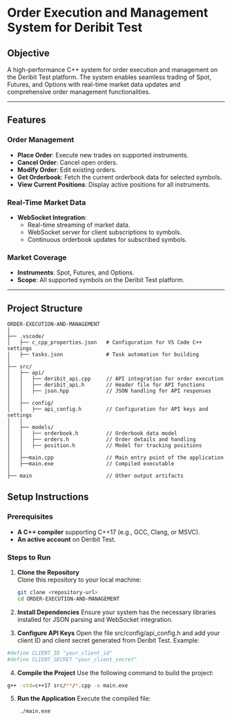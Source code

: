 # Order Execution and Management System for Deribit Test

## Objective
A high-performance C++ system for order execution and management on the Deribit Test platform. The system enables seamless trading of Spot, Futures, and Options with real-time market data updates and comprehensive order management functionalities.

---

## Features

### Order Management
- **Place Order**: Execute new trades on supported instruments.
- **Cancel Order**: Cancel open orders.
- **Modify Order**: Edit existing orders.
- **Get Orderbook**: Fetch the current orderbook data for selected symbols.
- **View Current Positions**: Display active positions for all instruments.

### Real-Time Market Data
- **WebSocket Integration**:
  - Real-time streaming of market data.
  - WebSocket server for client subscriptions to symbols.
  - Continuous orderbook updates for subscribed symbols.

### Market Coverage
- **Instruments**: Spot, Futures, and Options.
- **Scope**: All supported symbols on the Deribit Test platform.

---

## Project Structure

```plaintext
ORDER-EXECUTION-AND-MANAGEMENT  
│  
├── .vscode/  
│   ├── c_cpp_properties.json   # Configuration for VS Code C++ settings  
│   ├── tasks.json              # Task automation for building  
│  
├── src/  
│   ├── api/  
│   │   ├── deribit_api.cpp     // API integration for order execution  
│   │   ├── deribit_api.h       // Header file for API functions  
│   │   ├── json.hpp            // JSON handling for API responses  
│   │  
│   ├── config/  
│   │   ├── api_config.h        // Configuration for API keys and settings  
│   │  
│   ├── models/  
│   │   ├── orderbook.h         // Orderbook data model  
│   │   ├── orders.h            // Order details and handling  
│   │   ├── position.h          // Model for tracking positions  
│   │
│   ├──main.cpp                 // Main entry point of the application 
│   ├──main.exe                 // Compiled executable  
│                  
├── main                        // Other output artifacts  
```
## Setup Instructions

### Prerequisites
- **A C++ compiler** supporting C++17 (e.g., GCC, Clang, or MSVC).
- **An active account** on Deribit Test.

### Steps to Run

1. **Clone the Repository**  
   Clone this repository to your local machine:
   ```bash
   git clone <repository-url>
   cd ORDER-EXECUTION-AND-MANAGEMENT
2. **Install Dependencies**
Ensure your system has the necessary libraries installed for JSON parsing and WebSocket integration.

3. **Configure API Keys**
Open the file src/config/api_config.h and add your client ID and client secret generated from Deribit Test.
Example:
```bash
#define CLIENT_ID "your_client_id"
#define CLIENT_SECRET "your_client_secret"
```
4. **Compile the Project**
Use the following command to build the project:
```bash
g++ -std=c++17 src/**/*.cpp -o main.exe
```

5. **Run the Application**
Execute the compiled file:
```bash
    ./main.exe
```
